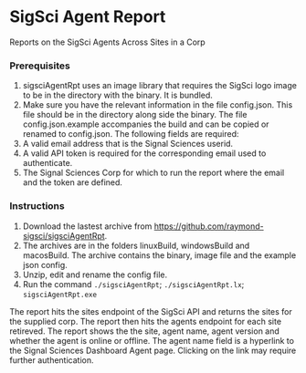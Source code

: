 # SigSci Agent Report
Reports on the SigSci Agents Across Sites in a Corp 

### Prerequisites

1. sigsciAgentRpt uses an image library that requires the SigSci logo image to be in the directory with the binary. It is bundled.
2. Make sure you have the relevant information in the file config.json. This file should be in the directory along side the binary. The file config.json.example accompanies the build and can be copied or renamed to config.json. The following fields are required:
3. A valid email address that is the Signal Sciences userid. 
4. A valid API token is required for the corresponding email used to authenticate.
5. The Signal Sciences Corp for which to run the report where the email and the token are defined.

### Instructions

1. Download the lastest archive from https://github.com/raymond-sigsci/sigsciAgentRpt.
2. The archives are in the folders linuxBuild, windowsBuild and macosBuild. The archive contains the binary, image file and the example json config.
3. Unzip, edit and rename the config file.
4. Run the command `./sigsciAgentRpt`; `./sigsciAgentRpt.lx`; `sigsciAgentRpt.exe`

The report hits the sites endpoint of the SigSci API and returns the sites for the supplied corp. The report then hits the agents endpoint for each site retireved. The report shows the the site, agent name, agent version and whether the agent is online or offline. The agent name field is a hyperlink to the Signal Sciences Dashboard Agent page. Clicking on the link may require further authentication.

